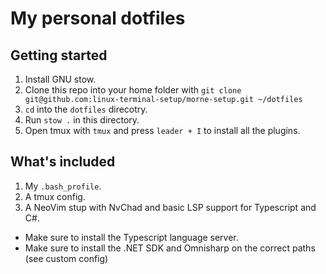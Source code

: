 # My personal dotfiles

## Getting started

1. Install GNU stow.
2. Clone this repo into your home folder with `git clone git@github.com:linux-terminal-setup/morne-setup.git ~/dotfiles`
3. `cd` into the `dotfiles` direcotry.
4. Run `stow .` in this directory.
5. Open tmux with `tmux` and press `leader + I` to install all the plugins.

## What's included

1. My `.bash_profile`.
2. A tmux config.
3. A NeoVim stup with NvChad and basic LSP support for Typescript and C#.
- Make sure to install the Typescript language server.
- Make sure to install the .NET SDK and Omnisharp on the correct paths (see custom config)

